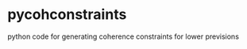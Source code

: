 pycohconstraints
================

python code for generating coherence constraints for lower previsions